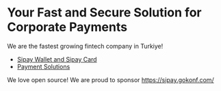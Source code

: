 # Your Fast and Secure Solution for Corporate Payments

We are the fastest growing fintech company in Turkiye!

- [Sipay Wallet and Sipay Card](https://sipay.com.tr/en/personal/)
- [Payment Solutions](https://sipay.com.tr/en/business/)

We love open source! We are proud to sponsor https://sipay.gokonf.com/
